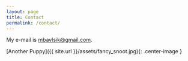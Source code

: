 ```yaml
---
layout: page
title: Contact
permalink: /contact/
---
```


My e-mail is [mbavlsik@gmail.com](mailto:mbavlsik@gmail.com).

[Another Puppy]({{ site.url }}/assets/fancy_snoot.jpg){: .center-image }